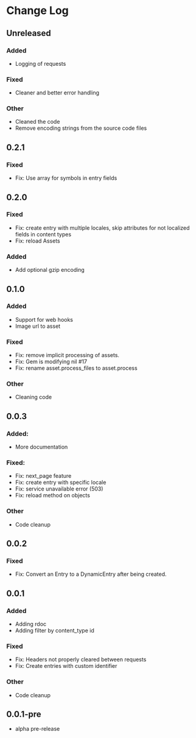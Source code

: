 # Change Log
## Unreleased

### Added
* Logging of requests

### Fixed
* Cleaner and better error handling

### Other
* Cleaned the code
* Remove encoding strings from the source code files
## 0.2.1
### Fixed
* Fix: Use array for symbols in entry fields

## 0.2.0
### Fixed
* Fix: create entry with multiple locales, skip attributes for not localized fields in content types
* Fix: reload Assets

### Added
* Add optional gzip encoding

## 0.1.0
### Added
* Support for web hooks
* Image url to asset

### Fixed
* Fix: remove implicit processing of assets.
* Fix: Gem is modifying nil #17
* Fix: rename asset.process_files to asset.process

### Other
* Cleaning code

## 0.0.3
### Added:
* More documentation

### Fixed:
* Fix: next_page feature
* Fix: create entry with specific locale
* Fix: service unavailable error (503)
* Fix: reload method on objects
### Other
* Code cleanup

## 0.0.2
### Fixed
* Fix: Convert an Entry to a DynamicEntry after being created.

## 0.0.1
### Added
* Adding rdoc
* Adding filter by content_type id

### Fixed
* Fix: Headers not properly cleared between requests
* Fix: Create entries with custom identifier

### Other
* Code cleanup

## 0.0.1-pre
* alpha pre-release
